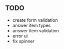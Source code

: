 ## TODO

- create form validation
- answer item types
- answer item validation
- error ui
- fix spinner
